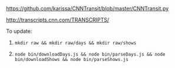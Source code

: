 https://github.com/karissa/CNNTransit/blob/master/CNNTransit.py

http://transcripts.cnn.com/TRANSCRIPTS/


To update:

1. `mkdir raw && mkdir raw/days && mkdir raw/shows` 

2. `node bin/downloadDays.js && node bin/parseDays.js && node bin/downloadShows && node bin/parseShows.js`
